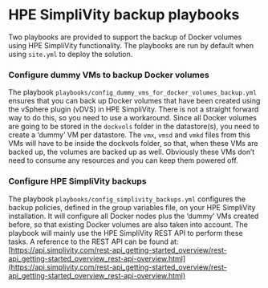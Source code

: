 # HPE SimpliVity backup playbooks

Two playbooks are provided to support the backup of Docker volumes using HPE SimpliVity functionality. The playbooks are run by default when using `site.yml` to deploy the solution.

### Configure dummy VMs to backup Docker volumes

The playbook `playbooks/config_dummy_vms_for_docker_volumes_backup.yml` ensures that you can back up Docker volumes that have been created using the vSphere plugin (vDVS) in HPE SimpliVity. There is not a straight forward way to do this, so you need to use a workaround. Since all Docker volumes are going to be stored in the `dockvols` folder in the datastore(s), you need to create a ‘dummy’ VM per datastore. The `vmx`, `vmsd` and `vmkd` files from this VMs will have to be inside the dockvols folder, so that, when these VMs are backed up, the volumes are backed up as well. Obviously these VMs don’t need to consume any resources and you can keep them powered off.

### Configure HPE SimpliVity backups

The playbook `playbooks/config_simplivity_backups.yml` configures the backup policies, defined in the group variables file, on your HPE SimpliVity installation. It will configure all Docker nodes plus the ‘dummy’ VMs created before, so that existing Docker volumes are also taken into account. The playbook will mainly use the HPE SimpliVity REST API to perform these tasks. A reference to the REST API can be found at: [https://api.simplivity.com/rest-api_getting-started_overview/rest-api_getting-started_overview_rest-api-overview.html](https://api.simplivity.com/rest-api_getting-started_overview/rest-api_getting-started_overview_rest-api-overview.html) 
